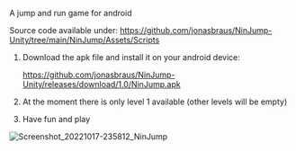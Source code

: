 A jump and run game for android

Source code available under: https://github.com/jonasbraus/NinJump-Unity/tree/main/NinJump/Assets/Scripts

1. Download the apk file and install it on your android device:

    https://github.com/jonasbraus/NinJump-Unity/releases/download/1.0/NinJump.apk

2. At the moment there is only level 1 available (other levels will be empty)

3. Have fun and play

![Screenshot_20221017-235812_NinJump](https://user-images.githubusercontent.com/47791011/196292079-02634389-d989-47b3-bcb4-c597c2b74060.jpg)
